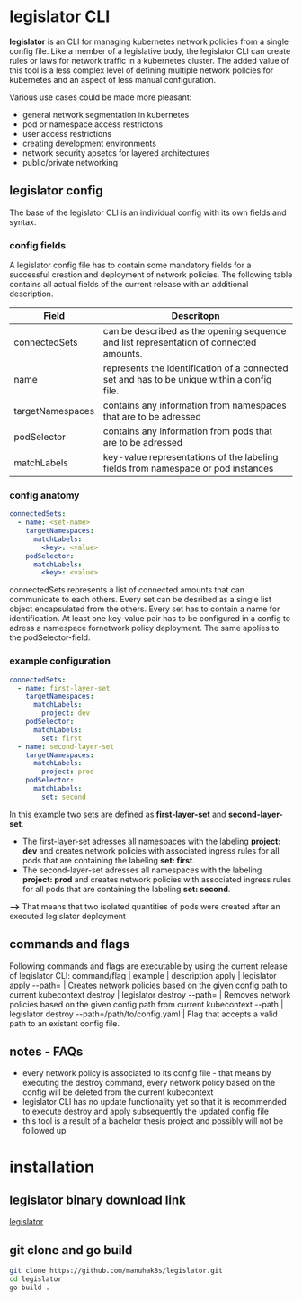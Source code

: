 # legislator CLI

**legislator** is an CLI for managing kubernetes network policies from a single config file. Like a member
of a legislative body, the legislator CLI can create rules or laws for network traffic in a kubernetes cluster.
The added value of this tool is a less complex level of defining multiple network policies for kubernetes and
an aspect of less manual configuration. 

Various use cases could be made more pleasant:
* general network segmentation in kubernetes
* pod or namespace access restrictons 
* user access restrictions
* creating development environments
* network security apsetcs for layered architectures
* public/private networking

## legislator config
The base of the legislator CLI is an individual config with its own fields and syntax. 
### config fields
A legislator config file has to contain some mandatory fields for a successful creation and deployment of network policies.
The following table contains all actual fields of the current release with an additional description.

Field  | Descritopn
------------- | -------------
connectedSets  | can be described as the opening sequence and list representation of connected amounts. 
name  | represents the identification of a connected set and has to be unique within a config file.
targetNamespaces  | contains any information from namespaces that are to be adressed 
podSelector  | contains any information from pods that are to be adressed 
matchLabels  | key-value representations of the labeling fields from namespace or pod instances
### config anatomy
```yaml
connectedSets:
  - name: <set-name>
    targetNamespaces:
      matchLabels:
        <key>: <value>
    podSelector:
      matchLabels:
        <key>: <value>
```
connectedSets represents a list of connected amounts that can communicate to each others. Every set can be desribed as a single list object encapsulated from the others. Every set has to contain a name for identification. At least one key-value pair has to be configured in a config to adress a namespace fornetwork policy deployment. The same applies to the podSelector-field.
### example configuration
```yaml
connectedSets:
  - name: first-layer-set
    targetNamespaces:
      matchLabels:
        project: dev
    podSelector:
      matchLabels:
        set: first
  - name: second-layer-set
    targetNamespaces:
      matchLabels:
        project: prod
    podSelector:
      matchLabels:
        set: second
```
In this example two sets are defined as **first-layer-set** and **second-layer-set**. 
* The first-layer-set adresses all namespaces with the labeling **project: dev** and creates network policies with associated ingress rules for all pods that are containing the labeling **set: first**.
* The second-layer-set adresses all namespaces with the labeling **project: prod** and creates network policies with associated ingress rules for all pods that are containing the labeling **set: second**.

**-->** That means that two isolated quantities of pods were created after an executed legislator deployment

## commands and flags 
Following commands and flags are executable by using the current release of legislator CLI:
command/flag | example | description
apply  | legislator apply --path=<config path> | Creates network policies based on the given config path to current kubecontext
destroy  | legislator destroy --path=<config path> | Removes network policies based on the given config path from current kubecontext
--path  | legislator destroy --path=/path/to/config.yaml | Flag that accepts a valid path to an existant config file.

## notes - FAQs
* every network policy is associated to its config file - that means by executing the destroy command, every network policy based on the config will be deleted from the current kubecontext
* legislator CLI has no update functionality yet so that it is recommended to execute destroy and apply subsequently the updated config file
* this tool is a result of a bachelor thesis project and possibly will not be followed up 

# installation
## legislator binary download link
[legislator](https://github.com/manuhak8s/legislator/blob/validate-config/legislator)
## git clone and go build
```bash
git clone https://github.com/manuhak8s/legislator.git
cd legislator
go build .
```